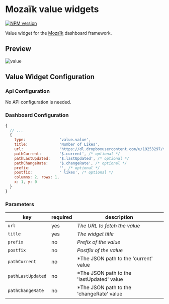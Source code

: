 # Mozaïk value widgets

[![NPM version](https://badge.fury.io/js/mozaik-ext-value.svg)](https://npmjs.org/package/mozaik-ext-value)

Value widget for the [Mozaïk](https://www.npmjs.com/package/mozaik) dashboard framework.

## Preview

![value](https://raw.githubusercontent.com/arildwtv/mozaik-ext-value/master/preview/preview.png)

## Value Widget Configuration

### Api Configuration

No API configuration is needed.

### Dashboard Configuration

```javascript
{
  // ...
  {
    type:               'value.value',
    title:              'Number of Likes',
    url:                'https://dl.dropboxusercontent.com/u/19253297/test.json',
    pathCurrent:        '$.current', /* optional */
    pathLastUpdated:    '$.lastUpdated', /* optional */
    pathChangeRate:     '$.changeRate', /* optional */
    prefix:             '', /* optional */
    postfix:            ' likes', /* optional */
    columns: 2, rows: 1,
    x: 1, y: 0
  }
}
```

### Parameters

key              | required | description
-----------------|----------|-------------------------------------------------------------------
`url`            | yes      | *The URL to fetch the value*
`title`          | yes      | *The widget title*
`prefix`         | no       | *Prefix of the value*
`postfix`        | no       | *Postfix of the value*
`pathCurrent`    | no       | *The JSON path to the 'current' value
`pathLastUpdated`| no       | *The JSON path to the 'lastUpdated' value
`pathChangeRate` | no       | *The JSON path to the 'changeRate' value
